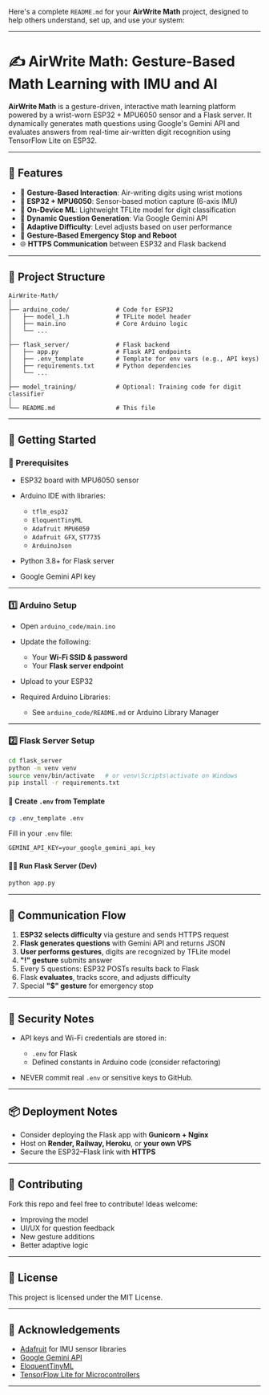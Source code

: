 Here's a complete `README.md` for your **AirWrite Math** project, designed to help others understand, set up, and use your system:

---

# ✍️ AirWrite Math: Gesture-Based Math Learning with IMU and AI

**AirWrite Math** is a gesture-driven, interactive math learning platform powered by a wrist-worn ESP32 + MPU6050 sensor and a Flask server. It dynamically generates math questions using Google's Gemini API and evaluates answers from real-time air-written digit recognition using TensorFlow Lite on ESP32.

---

## 🔧 Features

* 👋 **Gesture-Based Interaction**: Air-writing digits using wrist motions
* 📶 **ESP32 + MPU6050**: Sensor-based motion capture (6-axis IMU)
* 🧠 **On-Device ML**: Lightweight TFLite model for digit classification
* 🧮 **Dynamic Question Generation**: Via Google Gemini API
* 🧠 **Adaptive Difficulty**: Level adjusts based on user performance
* 🛑 **Gesture-Based Emergency Stop and Reboot**
* 🌐 **HTTPS Communication** between ESP32 and Flask backend

---

## 📁 Project Structure

```
AirWrite-Math/
│
├── arduino_code/             # Code for ESP32
│   ├── model_1.h             # TFLite model header
│   ├── main.ino              # Core Arduino logic
│   └── ...
│
├── flask_server/             # Flask backend
│   ├── app.py                # Flask API endpoints
│   ├── .env_template         # Template for env vars (e.g., API keys)
│   ├── requirements.txt      # Python dependencies
│   └── ...
│
├── model_training/           # Optional: Training code for digit classifier
│
└── README.md                 # This file
```

---

## 🚀 Getting Started

### 🧠 Prerequisites

* ESP32 board with MPU6050 sensor
* Arduino IDE with libraries:

  * `tflm_esp32`
  * `EloquentTinyML`
  * `Adafruit MPU6050`
  * `Adafruit GFX`, `ST7735`
  * `ArduinoJson`
* Python 3.8+ for Flask server
* Google Gemini API key

---

### 1️⃣ Arduino Setup

* Open `arduino_code/main.ino`
* Update the following:

  * Your **Wi-Fi SSID & password**
  * Your **Flask server endpoint**
* Upload to your ESP32
* Required Arduino Libraries:

  * See `arduino_code/README.md` or Arduino Library Manager

---

### 2️⃣ Flask Server Setup

```bash
cd flask_server
python -m venv venv
source venv/bin/activate   # or venv\Scripts\activate on Windows
pip install -r requirements.txt
```

#### 🔐 Create `.env` from Template

```bash
cp .env_template .env
```

Fill in your `.env` file:

```
GEMINI_API_KEY=your_google_gemini_api_key
```

#### 🏃‍♂️ Run Flask Server (Dev)

```bash
python app.py
```

---

## 📡 Communication Flow

1. **ESP32 selects difficulty** via gesture and sends HTTPS request
2. **Flask generates questions** with Gemini API and returns JSON
3. **User performs gestures**, digits are recognized by TFLite model
4. **"!" gesture** submits answer
5. Every 5 questions: ESP32 POSTs results back to Flask
6. Flask **evaluates**, tracks score, and adjusts difficulty
7. Special **"\$" gesture** for emergency stop

---

## 🔐 Security Notes

* API keys and Wi-Fi credentials are stored in:

  * `.env` for Flask
  * Defined constants in Arduino code (consider refactoring)
* NEVER commit real `.env` or sensitive keys to GitHub.

---

## 📦 Deployment Notes

* Consider deploying the Flask app with **Gunicorn + Nginx**
* Host on **Render, Railway, Heroku**, or **your own VPS**
* Secure the ESP32–Flask link with **HTTPS**

---

## 🤝 Contributing

Fork this repo and feel free to contribute! Ideas welcome:

* Improving the model
* UI/UX for question feedback
* New gesture additions
* Better adaptive logic

---

## 📜 License

This project is licensed under the MIT License.

---

## 🙌 Acknowledgements

* [Adafruit](https://www.adafruit.com/) for IMU sensor libraries
* [Google Gemini API](https://ai.google.dev/)
* [EloquentTinyML](https://github.com/eloquentarduino/EloquentTinyML)
* [TensorFlow Lite for Microcontrollers](https://www.tensorflow.org/lite/microcontrollers)

---
